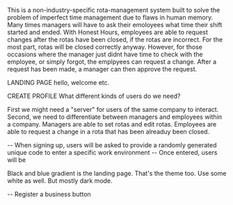 This is a non-industry-specific rota-management system built to solve the problem of imperfect time management due to flaws in human memory. Many times managers will have to ask their emoloyees what time their shift started and ended. With Honest Hours, employees are able to request changes after the rotas have been closed, if the rotas are incorrect. For the most part, rotas will be closed correctly anyway. However, for those occasions where the manager just didnt have time to check with the employee, or simply forgot, the emplpyees can request a change. After a request has been made, a manager can then approve the request.

LANDING PAGE
hello, welcome etc.

CREATE PROFILE
What different kinds of users do we need?

First we might need a "server" for users of the same company to interact.
Second, we need to differentiate between managers and employees within a company.
Managers are able to set rotas and edit rotas.
Employees are able to request a change in a rota that has been alreaduy been closed.

-- When signing up, users will be asked to provide a randomly generated unique code to enter a specific work environment
-- Once entered, users will be


Black and blue gradient is the landing page. That's the theme too. Use some white as well. But mostly dark mode.

-- Register a business button